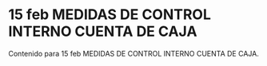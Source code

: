 # 15 feb  MEDIDAS DE CONTROL INTERNO CUENTA DE CAJA

Contenido para 15 feb  MEDIDAS DE CONTROL INTERNO CUENTA DE CAJA.